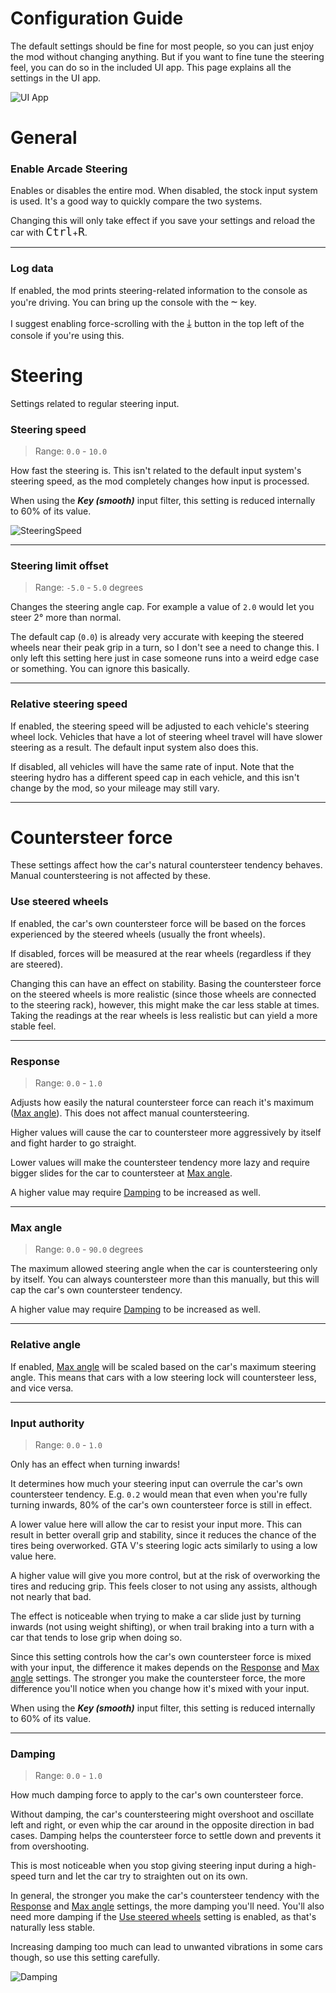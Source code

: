 # Configuration Guide

The default settings should be fine for most people, so you can just enjoy the mod without changing anything.
But if you want to fine tune the steering feel, you can do so in the included UI app. This page explains all the settings in the UI app.

![UI App](https://i.imgur.com/9QktZO0.png)

# General

### Enable Arcade Steering

Enables or disables the entire mod. When disabled, the stock input system is used. It's a good way to quickly compare the two systems.

Changing this will only take effect if you save your settings and reload the car with <kbd><font style="font-size:1.25em">Ctrl</font></kbd>+<kbd><font style="font-size:1.25em">R</font></kbd>.

___

### Log data

If enabled, the mod prints steering-related information to the console as you're driving.
You can bring up the console with the <kbd><font style="font-size:1.25em">~</font></kbd> key.

I suggest enabling force-scrolling with the <kbd><font style="font-size:1.25em">⤓</font></kbd> button in the top left of the console if you're using this.

# Steering
Settings related to regular steering input.

### Steering speed
> Range: `0.0` - `10.0`

How fast the steering is. This isn't related to the default input system's steering speed, as the mod completely changes how input is processed.

When using the ***Key (smooth)*** input filter, this setting is reduced internally to 60% of its value.

![SteeringSpeed](https://i.imgur.com/oYO88Cq.gif)

___

### Steering limit offset
> Range: `-5.0` - `5.0` degrees

Changes the steering angle cap. For example a value of `2.0` would let you steer 2° more than normal.

The default cap (`0.0`) is already very accurate with keeping the steered wheels near their peak grip in a turn, so I don't see a need to change this. I only left this setting here just in case someone runs into a weird edge case or something. You can ignore this basically.

___

### Relative steering speed

If enabled, the steering speed will be adjusted to each vehicle's steering wheel lock. Vehicles that have a lot of steering wheel travel will have slower steering as a result. The default input system also does this.

If disabled, all vehicles will have the same rate of input. Note that the steering hydro has a different speed cap in each vehicle, and this isn't change by the mod, so your mileage may still vary.

___

# Countersteer force
These settings affect how the car's natural countersteer tendency behaves. Manual countersteering is not affected by these.


### Use steered wheels

If enabled, the car's own countersteer force will be based on the forces experienced by the steered wheels (usually the front wheels).

If disabled, forces will be measured at the rear wheels (regardless if they are steered).

Changing this can have an effect on stability. Basing the countersteer force on the steered wheels is more realistic (since those wheels are connected to the steering rack), however, this might make the car less stable at times. Taking the readings at the rear wheels is less realistic but can yield a more stable feel.

___

### Response
> Range: `0.0` - `1.0`

Adjusts how easily the natural countersteer force can reach it's maximum ([Max angle](#max-angle)). This does not affect manual countersteering.

Higher values will cause the car to countersteer more aggressively by itself and fight harder to go straight.

Lower values will make the countersteer tendency more lazy and require bigger slides for the car to countersteer at [Max angle](#max-angle).

A higher value may require [Damping](#damping) to be increased as well.

___

### Max angle
> Range: `0.0` - `90.0` degrees

The maximum allowed steering angle when the car is countersteering only by itself. You can always countersteer more than this manually, but this will cap the car's own countersteer tendency.

A higher value may require [Damping](#damping) to be increased as well.

___

### Relative angle

If enabled, [Max angle](#max-angle) will be scaled based on the car's maximum steering angle. This means that cars with a low steering lock will countersteer less, and vice versa.

___

### Input authority
> Range: `0.0` - `1.0`

Only has an effect when turning inwards!

It determines how much your steering input can overrule the car's own countersteer tendency. E.g. `0.2` would mean that even when you're fully turning inwards, 80% of the car's own countersteer force is still in effect.

A lower value here will allow the car to resist your input more. This can result in better overall grip and stability, since it reduces the chance of the tires being overworked. GTA V's steering logic acts similarly to using a low value here.

A higher value will give you more control, but at the risk of overworking the tires and reducing grip. This feels closer to not using any assists, although not nearly that bad.

The effect is noticeable when trying to make a car slide just by turning inwards (not using weight shifting), or when trail braking into a turn with a car that tends to lose grip when doing so.

Since this setting controls how the car's own countersteer force is mixed with your input, the difference it makes depends on the [Response](#response) and [Max angle](#max-angle) settings. The stronger you make the countersteer force, the more difference you'll notice when you change how it's mixed with your input.

When using the ***Key (smooth)*** input filter, this setting is reduced internally to 60% of its value.

___

### Damping
> Range: `0.0` - `1.0`

How much damping force to apply to the car's own countersteer force.

Without damping, the car's countersteering might overshoot and oscillate left and right, or even whip the car around in the opposite direction in bad cases. Damping helps the countersteer force to settle down and prevents it from overshooting.

This is most noticeable when you stop giving steering input during a high-speed turn and let the car try to straighten out on its own.

In general, the stronger you make the car's countersteer tendency with the [Response](#response) and [Max angle](#max-angle) settings, the more damping you'll need. You'll also need more damping if the [Use steered wheels](#use-steered-wheels) setting is enabled, as that's naturally less stable.

Increasing damping too much can lead to unwanted vibrations in some cars though, so use this setting carefully.

![Damping](https://i.imgur.com/SdnhUcA.gif)
